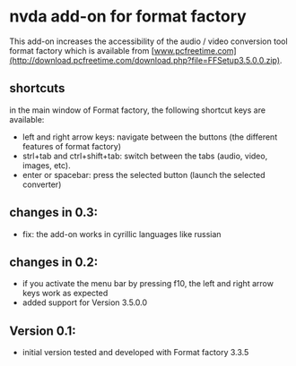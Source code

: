 # nvda add-on for format factory #

This add-on increases the accessibility of the audio / video conversion tool format factory which is available from [www.pcfreetime.com](http://download.pcfreetime.com/download.php?file=FFSetup3.5.0.0.zip). 

## shortcuts

in the main window of Format factory, the following shortcut keys are available:

* left and right arrow keys: navigate between the buttons (the different features of format factory)
* strl+tab and ctrl+shift+tab: switch between the tabs (audio, video, images, etc).
* enter or spacebar: press the selected button  (launch the selected converter)


## changes in 0.3:
* fix: the add-on works in cyrillic languages like russian

## changes in 0.2:
* if you activate the menu bar by pressing f10, the left and right arrow keys work as expected
* added support for Version 3.5.0.0 

## Version 0.1:
* initial version tested and developed with Format factory 3.3.5
